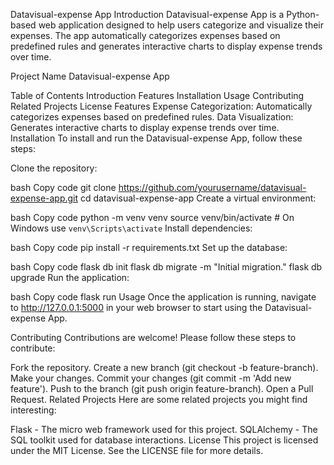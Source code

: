 Datavisual-expense App
Introduction
Datavisual-expense App is a Python-based web application designed to help users categorize and visualize their expenses. The app automatically categorizes expenses based on predefined rules and generates interactive charts to display expense trends over time.

Project Name
Datavisual-expense App

Table of Contents
Introduction
Features
Installation
Usage
Contributing
Related Projects
License
Features
Expense Categorization: Automatically categorizes expenses based on predefined rules.
Data Visualization: Generates interactive charts to display expense trends over time.
Installation
To install and run the Datavisual-expense App, follow these steps:

Clone the repository:

bash
Copy code
git clone https://github.com/yourusername/datavisual-expense-app.git
cd datavisual-expense-app
Create a virtual environment:

bash
Copy code
python -m venv venv
source venv/bin/activate  # On Windows use `venv\Scripts\activate`
Install dependencies:

bash
Copy code
pip install -r requirements.txt
Set up the database:

bash
Copy code
flask db init
flask db migrate -m "Initial migration."
flask db upgrade
Run the application:

bash
Copy code
flask run
Usage
Once the application is running, navigate to http://127.0.0.1:5000 in your web browser to start using the Datavisual-expense App.

Contributing
Contributions are welcome! Please follow these steps to contribute:

Fork the repository.
Create a new branch (git checkout -b feature-branch).
Make your changes.
Commit your changes (git commit -m 'Add new feature').
Push to the branch (git push origin feature-branch).
Open a Pull Request.
Related Projects
Here are some related projects you might find interesting:

Flask - The micro web framework used for this project.
SQLAlchemy - The SQL toolkit used for database interactions.
License
This project is licensed under the MIT License. See the LICENSE file for more details.


